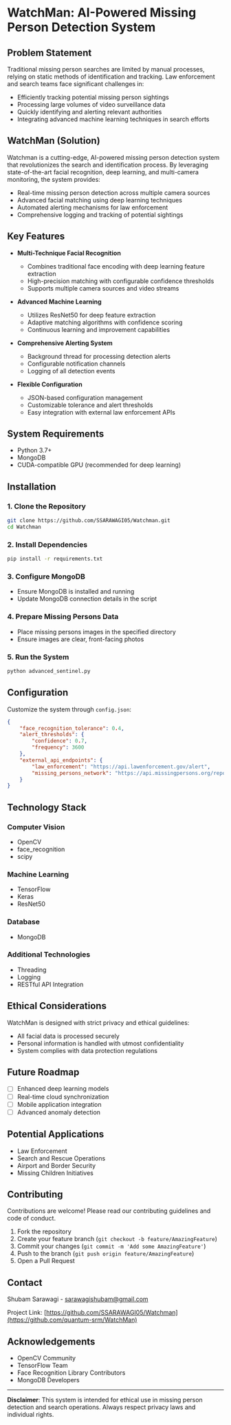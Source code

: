 # WatchMan: AI-Powered Missing Person Detection System

## Problem Statement
Traditional missing person searches are limited by manual processes, relying on static methods of identification and tracking. Law enforcement and search teams face significant challenges in:
- Efficiently tracking potential missing person sightings
- Processing large volumes of video surveillance data
- Quickly identifying and alerting relevant authorities
- Integrating advanced machine learning techniques in search efforts

## WatchMan (Solution)
Watchman is a cutting-edge, AI-powered missing person detection system that revolutionizes the search and identification process. By leveraging state-of-the-art facial recognition, deep learning, and multi-camera monitoring, the system provides:

- Real-time missing person detection across multiple camera sources
- Advanced facial matching using deep learning techniques
- Automated alerting mechanisms for law enforcement
- Comprehensive logging and tracking of potential sightings

## Key Features
* **Multi-Technique Facial Recognition**
  - Combines traditional face encoding with deep learning feature extraction
  - High-precision matching with configurable confidence thresholds
  - Supports multiple camera sources and video streams

* **Advanced Machine Learning**
  - Utilizes ResNet50 for deep feature extraction
  - Adaptive matching algorithms with confidence scoring
  - Continuous learning and improvement capabilities

* **Comprehensive Alerting System**
  - Background thread for processing detection alerts
  - Configurable notification channels
  - Logging of all detection events

* **Flexible Configuration**
  - JSON-based configuration management
  - Customizable tolerance and alert thresholds
  - Easy integration with external law enforcement APIs

## System Requirements
- Python 3.7+
- MongoDB
- CUDA-compatible GPU (recommended for deep learning)

## Installation

### 1. Clone the Repository
```bash
git clone https://github.com/SSARAWAGI05/Watchman.git
cd Watchman
```

### 2. Install Dependencies
```bash
pip install -r requirements.txt
```

### 3. Configure MongoDB
- Ensure MongoDB is installed and running
- Update MongoDB connection details in the script

### 4. Prepare Missing Persons Data
- Place missing persons images in the specified directory
- Ensure images are clear, front-facing photos

### 5. Run the System
```bash
python advanced_sentinel.py
```

## Configuration
Customize the system through `config.json`:
```json
{
    "face_recognition_tolerance": 0.4,
    "alert_thresholds": {
        "confidence": 0.7,
        "frequency": 3600
    },
    "external_api_endpoints": {
        "law_enforcement": "https://api.lawenforcement.gov/alert",
        "missing_persons_network": "https://api.missingpersons.org/report"
    }
}
```

## Technology Stack
### Computer Vision
- OpenCV
- face_recognition
- scipy

### Machine Learning
- TensorFlow
- Keras
- ResNet50

### Database
- MongoDB

### Additional Technologies
- Threading
- Logging
- RESTful API Integration

## Ethical Considerations
WatchMan is designed with strict privacy and ethical guidelines:
- All facial data is processed securely
- Personal information is handled with utmost confidentiality
- System complies with data protection regulations

## Future Roadmap
- [ ] Enhanced deep learning models
- [ ] Real-time cloud synchronization
- [ ] Mobile application integration
- [ ] Advanced anomaly detection

## Potential Applications
- Law Enforcement
- Search and Rescue Operations
- Airport and Border Security
- Missing Children Initiatives

## Contributing
Contributions are welcome! Please read our contributing guidelines and code of conduct.

1. Fork the repository
2. Create your feature branch (`git checkout -b feature/AmazingFeature`)
3. Commit your changes (`git commit -m 'Add some AmazingFeature'`)
4. Push to the branch (`git push origin feature/AmazingFeature`)
5. Open a Pull Request

## Contact
Shubam Sarawagi - sarawagishubam@gmail.com

Project Link: [https://github.com/SSARAWAGI05/Watchman](https://github.com/quantum-srm/WatchMan)

## Acknowledgements
- OpenCV Community
- TensorFlow Team
- Face Recognition Library Contributors
- MongoDB Developers

---

**Disclaimer**: This system is intended for ethical use in missing person detection and search operations. Always respect privacy laws and individual rights.
